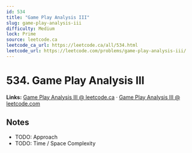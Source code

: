 ```yaml
--- 
id: 534
title: "Game Play Analysis III"
slug: game-play-analysis-iii
difficulty: Medium
lock: Prime
source: leetcode.ca
leetcode_ca_url: https://leetcode.ca/all/534.html
leetcode_url: https://leetcode.com/problems/game-play-analysis-iii/
---
```


# 534. Game Play Analysis III

**Links:** [Game Play Analysis III @ leetcode.ca](https://leetcode.ca/all/534.html) · [Game Play Analysis III @ leetcode.com](https://leetcode.com/problems/game-play-analysis-iii/)

## Notes
- TODO: Approach
- TODO: Time / Space Complexity
